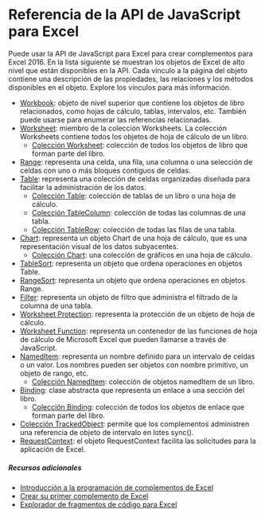 # Referencia de la API de JavaScript para Excel

Puede usar la API de JavaScript para Excel para crear complementos para Excel 2016. En la lista siguiente se muestran los objetos de Excel de alto nivel que están disponibles en la API. Cada vínculo a la página del objeto contiene una descripción de las propiedades, las relaciones y los métodos disponibles en el objeto. Explore los vínculos para más información.

* [Workbook](../../reference/excel/workbook.md): objeto de nivel superior que contiene los objetos de libro relacionados, como hojas de cálculo, tablas, intervalos, etc. También puede usarse para enumerar las referencias relacionadas.
* [Worksheet](../../reference/excel/worksheet.md): miembro de la colección Worksheets. La colección Worksheets contiene todos los objetos de hoja de cálculo de un libro.
    * [Colección Worksheet](../../reference/excel/worksheetcollection.md): colección de todos los objetos de libro que forman parte del libro.
* [Range](../../reference/excel/range.md): representa una celda, una fila, una columna o una selección de celdas con uno o más bloques contiguos de celdas.
* [Table](../../reference/excel/table.md): representa una colección de celdas organizadas diseñada para facilitar la administración de los datos.
    * [Colección Table](../../reference/excel/tablecollection.md): colección de tablas de un libro o una hoja de cálculo.
    * [Colección TableColumn](../../reference/excel/tablecolumncollection.md): colección de todas las columnas de una tabla.
    * [Colección TableRow](../../reference/excel/tablerowcollection.md): colección de todas las filas de una tabla.
* [Chart](../../reference/excel/chart.md): representa un objeto Chart de una hoja de cálculo, que es una representación visual de los datos subyacentes.
    * [Colección Chart](../../reference/excel/chartcollection.md): una colección de gráficos en una hoja de cálculo.
* [TableSort](../../reference/excel/tablesort.md): representa un objeto que ordena operaciones en objetos Table.
* [RangeSort](../../reference/excel/rangesort.md): representa un objeto que ordena operaciones en objetos Range.
* [Filter](../../reference/excel/filter.md): representa un objeto de filtro que administra el filtrado de la columna de una tabla.
* [Worksheet Protection](../../reference/excel/worksheetprotection.md): representa la protección de un objeto de hoja de cálculo.
* [Worksheet Function](../../reference/excel/functions.md): representa un contenedor de las funciones de hoja de cálculo de Microsoft Excel que pueden llamarse a través de JavaScript.
* [NamedItem](../../reference/excel/nameditem.md): representa un nombre definido para un intervalo de celdas o un valor. Los nombres pueden ser objetos con nombre primitivo, un objeto de rango, etc.
    * [Colección NamedItem](../../reference/excel/nameditemcollection.md): colección de objetos namedItem de un libro.
* [Binding](../../reference/excel/binding.md): clase abstracta que representa un enlace a una sección del libro.
    * [Colección Binding](../../reference/excel/bindingcollection.md): colección de todos los objetos de enlace que forman parte del libro.
* [Colección TrackedObject](../../reference/excel/trackedobjectscollection.md): permite que los complementos administren una referencia de objeto de intervalo en lotes sync().
* [RequestContext](../../reference/excel/requestcontext.md): el objeto RequestContext facilita las solicitudes para la aplicación de Excel.


##### Recursos adicionales

*  [Introducción a la programación de complementos de Excel](excel-add-ins-javascript-programming-overview.md)
*  [Crear su primer complemento de Excel](build-your-first-excel-add-in.md)
*  [Explorador de fragmentos de código para Excel](http://officesnippetexplorer.azurewebsites.net/#/snippets/excel)

